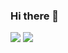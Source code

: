 ### Hi there 👋
<img src="https://capsule-render.vercel.app/api?type=waving&color=auto&height=300&section=header&text=wonjeong github&fontSize=90" />
<img src="https://img.shields.io/badge/JAVA-3178C6?style=flat&logo=JAVA&logoColor=white"/>
<!--
**jewonjeong/jewonjeong** is a ✨ _special_ ✨ repository because its `README.md` (this file) appears on your GitHub profile.

Here are some ideas to get you started:

- 🔭 I’m currently working on ...
- 🌱 I’m currently learning ...
- 👯 I’m looking to collaborate on ...
- 🤔 I’m looking for help with ...
- 💬 Ask me about ...
- 📫 How to reach me: ...
- 😄 Pronouns: ...
- ⚡ Fun fact: ...
-->
